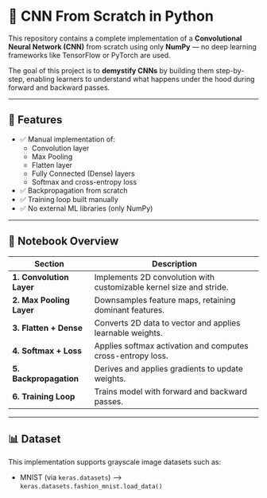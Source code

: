# 🧠 CNN From Scratch in Python

This repository contains a complete implementation of a **Convolutional Neural Network (CNN)** from scratch using only **NumPy** — no deep learning frameworks like TensorFlow or PyTorch are used.

The goal of this project is to **demystify CNNs** by building them step-by-step, enabling learners to understand what happens under the hood during forward and backward passes.

---

## 🚀 Features

- ✅ Manual implementation of:
  - Convolution layer
  - Max Pooling
  - Flatten layer
  - Fully Connected (Dense) layers
  - Softmax and cross-entropy loss
- ✅ Backpropagation from scratch
- ✅ Training loop built manually
- ✅ No external ML libraries (only NumPy)

---

## 📓 Notebook Overview

| Section | Description |
|--------|-------------|
| **1. Convolution Layer** | Implements 2D convolution with customizable kernel size and stride. |
| **2. Max Pooling Layer** | Downsamples feature maps, retaining dominant features. |
| **3. Flatten + Dense** | Converts 2D data to vector and applies learnable weights. |
| **4. Softmax + Loss** | Applies softmax activation and computes cross-entropy loss. |
| **5. Backpropagation** | Derives and applies gradients to update weights. |
| **6. Training Loop** | Trains model with forward and backward passes. |

---

## 📊 Dataset

This implementation supports grayscale image datasets such as:

- MNIST (via `keras.datasets`) --> `keras.datasets.fashion_mnist.load_data()`